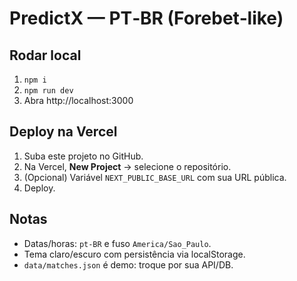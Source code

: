 # PredictX — PT‑BR (Forebet‑like)

## Rodar local
1. `npm i`
2. `npm run dev`
3. Abra http://localhost:3000

## Deploy na Vercel
1. Suba este projeto no GitHub.
2. Na Vercel, **New Project** → selecione o repositório.
3. (Opcional) Variável `NEXT_PUBLIC_BASE_URL` com sua URL pública.
4. Deploy.

## Notas
- Datas/horas: `pt-BR` e fuso `America/Sao_Paulo`.
- Tema claro/escuro com persistência via localStorage.
- `data/matches.json` é demo: troque por sua API/DB.
